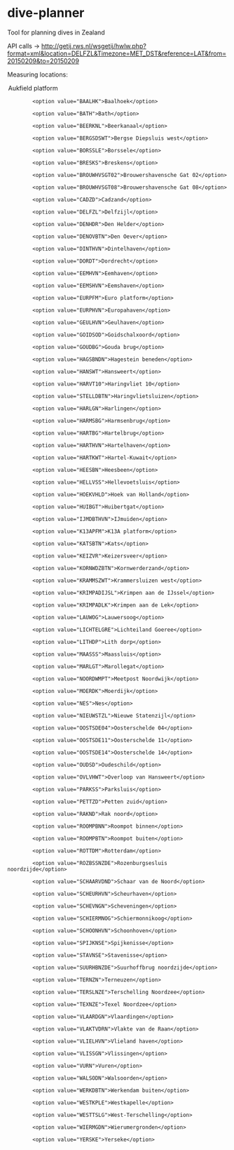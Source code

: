 # dive-planner
Tool for planning dives in Zealand

API calls -> http://getij.rws.nl/wsgetij/hwlw.php?format=xml&location=DELFZL&Timezone=MET_DST&reference=LAT&from=20150209&to=20150209

Measuring locations:

<option value="AUKFPFM" selected="">Aukfield platform</option>
            
            <option value="BAALHK">Baalhoek</option>
            
            <option value="BATH">Bath</option>
            
            <option value="BEERKNL">Beerkanaal</option>
            
            <option value="BERGSDSWT">Bergse Diepsluis west</option>
            
            <option value="BORSSLE">Borssele</option>
            
            <option value="BRESKS">Breskens</option>
            
            <option value="BROUWHVSGT02">Brouwershavensche Gat 02</option>
            
            <option value="BROUWHVSGT08">Brouwershavensche Gat 08</option>
            
            <option value="CADZD">Cadzand</option>
            
            <option value="DELFZL">Delfzijl</option>
            
            <option value="DENHDR">Den Helder</option>
            
            <option value="DENOVBTN">Den Oever</option>
            
            <option value="DINTHVN">Dintelhaven</option>
            
            <option value="DORDT">Dordrecht</option>
            
            <option value="EEMHVN">Eemhaven</option>
            
            <option value="EEMSHVN">Eemshaven</option>
            
            <option value="EURPFM">Euro platform</option>
            
            <option value="EURPHVN">Europahaven</option>
            
            <option value="GEULHVN">Geulhaven</option>
            
            <option value="GOIDSOD">Goidschalxoord</option>
            
            <option value="GOUDBG">Gouda brug</option>
            
            <option value="HAGSBNDN">Hagestein beneden</option>
            
            <option value="HANSWT">Hansweert</option>
            
            <option value="HARVT10">Haringvliet 10</option>
            
            <option value="STELLDBTN">Haringvlietsluizen</option>
            
            <option value="HARLGN">Harlingen</option>
            
            <option value="HARMSBG">Harmsenbrug</option>
            
            <option value="HARTBG">Hartelbrug</option>
            
            <option value="HARTHVN">Hartelhaven</option>
            
            <option value="HARTKWT">Hartel-Kuwait</option>
            
            <option value="HEESBN">Heesbeen</option>
            
            <option value="HELLVSS">Hellevoetsluis</option>
            
            <option value="HOEKVHLD">Hoek van Holland</option>
            
            <option value="HUIBGT">Huibertgat</option>
            
            <option value="IJMDBTHVN">IJmuiden</option>
            
            <option value="K13APFM">K13A platform</option>
            
            <option value="KATSBTN">Kats</option>
            
            <option value="KEIZVR">Keizersveer</option>
            
            <option value="KORNWDZBTN">Kornwerderzand</option>
            
            <option value="KRAMMSZWT">Krammersluizen west</option>
            
            <option value="KRIMPADIJSL">Krimpen aan de IJssel</option>
            
            <option value="KRIMPADLK">Krimpen aan de Lek</option>
            
            <option value="LAUWOG">Lauwersoog</option>
            
            <option value="LICHTELGRE">Lichteiland Goeree</option>
            
            <option value="LITHDP">Lith dorp</option>
            
            <option value="MAASSS">Maassluis</option>
            
            <option value="MARLGT">Marollegat</option>
            
            <option value="NOORDWMPT">Meetpost Noordwijk</option>
            
            <option value="MOERDK">Moerdijk</option>
            
            <option value="NES">Nes</option>
            
            <option value="NIEUWSTZL">Nieuwe Statenzijl</option>
            
            <option value="OOSTSDE04">Oosterschelde 04</option>
            
            <option value="OOSTSDE11">Oosterschelde 11</option>
            
            <option value="OOSTSDE14">Oosterschelde 14</option>
            
            <option value="OUDSD">Oudeschild</option>
            
            <option value="OVLVHWT">Overloop van Hansweert</option>
            
            <option value="PARKSS">Parksluis</option>
            
            <option value="PETTZD">Petten zuid</option>
            
            <option value="RAKND">Rak noord</option>
            
            <option value="ROOMPBNN">Roompot binnen</option>
            
            <option value="ROOMPBTN">Roompot buiten</option>
            
            <option value="ROTTDM">Rotterdam</option>
            
            <option value="ROZBSSNZDE">Rozenburgsesluis noordzijde</option>
            
            <option value="SCHAARVDND">Schaar van de Noord</option>
            
            <option value="SCHEURHVN">Scheurhaven</option>
            
            <option value="SCHEVNGN">Scheveningen</option>
            
            <option value="SCHIERMNOG">Schiermonnikoog</option>
            
            <option value="SCHOONHVN">Schoonhoven</option>
            
            <option value="SPIJKNSE">Spijkenisse</option>
            
            <option value="STAVNSE">Stavenisse</option>
            
            <option value="SUURHBNZDE">Suurhoffbrug noordzijde</option>
            
            <option value="TERNZN">Terneuzen</option>
            
            <option value="TERSLNZE">Terschelling Noordzee</option>
            
            <option value="TEXNZE">Texel Noordzee</option>
            
            <option value="VLAARDGN">Vlaardingen</option>
            
            <option value="VLAKTVDRN">Vlakte van de Raan</option>
            
            <option value="VLIELHVN">Vlieland haven</option>
            
            <option value="VLISSGN">Vlissingen</option>
            
            <option value="VURN">Vuren</option>
            
            <option value="WALSODN">Walsoorden</option>
            
            <option value="WERKDBTN">Werkendam buiten</option>
            
            <option value="WESTKPLE">Westkapelle</option>
            
            <option value="WESTTSLG">West-Terschelling</option>
            
            <option value="WIERMGDN">Wierumergronden</option>
            
            <option value="YERSKE">Yerseke</option>